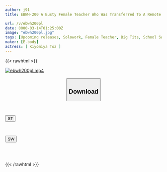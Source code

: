 ```yaml
---
author: j91
title: EBWH-200 A Busty Female Teacher Who Was Transferred To A Remote Island Is Forced To Teach In A Perverted Swimsuit That Excites The Students And Is Raped With Her Amazing Body Exposed.

url: /v/ebwh200pl
date: 0000-03-14T01:25:00Z
image: "ebwh200pl.jpg"
tags: [Upcoming releases, Solowork, Female Teacher, Big Tits, School Swimsuit, Drama	]
maker: [E-body]
actress: [ Kiyomiya Toa ]
---
```



{{< rawhtml >}}

<div class="video" data-videoid="pending_link.html">
    <a href="javascript:;">
        <img src="/v/ebwh200pl/ebwh200pl.jpg" width="WIDTH" height="HEIGHT" alt="ebwh200pl.mp4" loading="lazy">
    </a>
</div>

<script type="text/javascript" src="https://j91.asia/asset/on-demand-pend.js"></script>

<br>
  <link rel="stylesheet" href="https://j91.asia/asset/bs5.css">
  
  <center>
  <button class="btn btn-primary" type="button" data-bs-toggle="collapse" data-bs-target=".multi-collapse" aria-expanded="false" aria-controls="multiCollapseExample1 multiCollapseExample2"><h2>Download</h2></button></center>
</p>
<div class="row">
  <div class="col">
    <div class="collapse multi-collapse" id="multiCollapseExample1">
      <div class="card card-body">
	      	      <br>
<div class="buttons">  
<p><a href="https://j91.asia/pending_link.html" target="_blank"><button class="btn-hover color-3"><i class="fa fa-download"></i> ST</button></a></p></div>
    </div>
  </div>
</div>
  <div class="col">
    <div class="collapse multi-collapse" id="multiCollapseExample2">
      <div class="card card-body">
	      <br>
<div class="buttons">
<p><a href="https://j91.asia/pending_link.html" target="_blank"><button class="btn-hover color-2"><i class="fa fa-download"></i> SW</button></a></p></div>
<br><br>
      </div>
    </div>
  </div>
</div>

{{< /rawhtml >}}